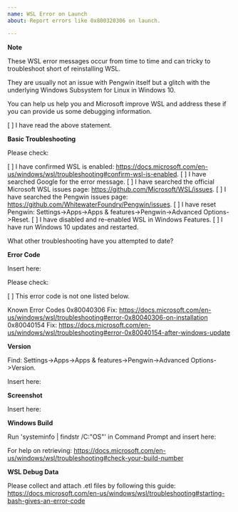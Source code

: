 ```yaml
---
name: WSL Error on Launch
about: Report errors like 0x800320306 on launch.

---
```


**Note**

These WSL error messages occur from time to time and can tricky to troubleshoot short of reinstalling WSL.

They are usually not an issue with Pengwin itself but a glitch with the underlying Windows Subsystem for Linux in Windows 10.

You can help us help you and Microsoft improve WSL and address these if you can provide us some debugging information.

[ ] I have read the above statement.

**Basic Troubleshooting**

Please check:

[ ] I have confirmed WSL is enabled: https://docs.microsoft.com/en-us/windows/wsl/troubleshooting#confirm-wsl-is-enabled.
[ ] I have searched Google for the error message.
[ ] I have searched the official Microsoft WSL issues page: https://github.com/Microsoft/WSL/issues.
[ ] I have searched the Pengwin issues page: https://github.com/WhitewaterFoundry/Pengwin/issues.
[ ] I have reset Pengwin: Settings->Apps->Apps & features->Pengwin->Advanced Options->Reset. 
[ ] I have disabled and re-enabled WSL in Windows Features.
[ ] I have run Windows 10 updates and restarted.

What other troubleshooting have you attempted to date?

**Error Code**

Insert here:

Please check:

[ ] This error code is not one listed below.

Known Error Codes
0x80040306 Fix: https://docs.microsoft.com/en-us/windows/wsl/troubleshooting#error-0x80040306-on-installation
0x80040154 Fix: https://docs.microsoft.com/en-us/windows/wsl/troubleshooting#error-0x80040154-after-windows-update

**Version**

Find: Settings->Apps->Apps & features->Pengwin->Advanced Options->Version.

Insert here:

**Screenshot**

Insert here:

**Windows Build**

Run 'systeminfo | findstr /C:"OS"' in Command Prompt and insert here:

For help on retrieving: https://docs.microsoft.com/en-us/windows/wsl/troubleshooting#check-your-build-number

**WSL Debug Data**

Please collect and attach .etl files by following this guide: https://docs.microsoft.com/en-us/windows/wsl/troubleshooting#starting-bash-gives-an-error-code
